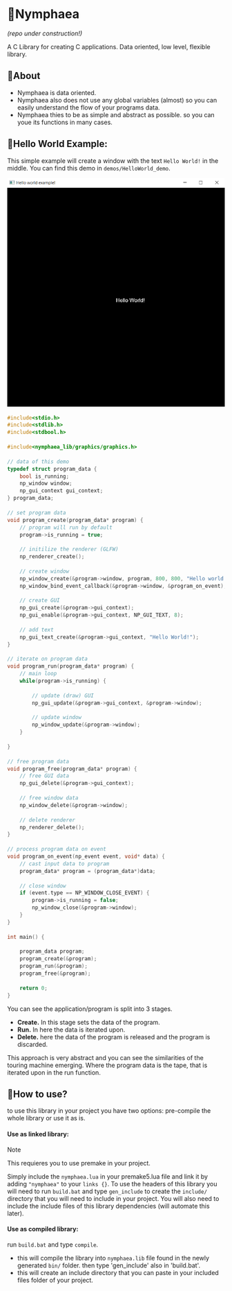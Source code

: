 # 🌸Nymphaea
*(repo under construction!)*

A C Library for creating C applications.
Data oriented, low level, flexible library.

## 🌸About
- Nymphaea is data oriented.
- Nymphaea also does not use any global variables (almost) so you can easily understand the flow of your programs data.
- Nymphaea thies to be as simple and abstract as possible. so you can youe its functions in many cases.

## 🌸Hello World Example:
This simple example will create a window with the text `Hello World!` in the middle.
You can find this demo in `demos/HelloWorld_demo`.

<img src="https://github.com/FiveN1/nymphaea/blob/main/demos/HelloWorld_demo/res/hello_world_example_result.png" alt="Hello World example result" width="512"/>

```c
#include<stdio.h>
#include<stdlib.h>
#include<stdbool.h>

#include<nymphaea_lib/graphics/graphics.h>

// data of this demo
typedef struct program_data {
    bool is_running;
    np_window window;
    np_gui_context gui_context;
} program_data;

// set program data
void program_create(program_data* program) {
    // program will run by default
    program->is_running = true;

    // initilize the renderer (GLFW)
    np_renderer_create();

    // create window
    np_window_create(&program->window, program, 800, 800, "Hello world example!");
    np_window_bind_event_callback(&program->window, &program_on_event); // also bind the window callback so we can close the window!

    // create GUI
    np_gui_create(&program->gui_context);
    np_gui_enable(&program->gui_context, NP_GUI_TEXT, 8);

    // add text
    np_gui_text_create(&program->gui_context, "Hello World!");
}

// iterate on program data
void program_run(program_data* program) {
    // main loop
    while(program->is_running) {

        // update (draw) GUI
        np_gui_update(&program->gui_context, &program->window);

        // update window
        np_window_update(&program->window);
    }

}

// free program data
void program_free(program_data* program) {
    // free GUI data
    np_gui_delete(&program->gui_context);

    // free window data
    np_window_delete(&program->window);

    // delete renderer
    np_renderer_delete();
}

// process program data on event
void program_on_event(np_event event, void* data) {
    // cast input data to program
    program_data* program = (program_data*)data;

    // close window
    if (event.type == NP_WINDOW_CLOSE_EVENT) {
        program->is_running = false;
        np_window_close(&program->window);
    }
}

int main() {

    program_data program;
    program_create(&program);
    program_run(&program);
    program_free(&program);

    return 0;
}

```

You can see the application/program is split into 3 stages.
- **Create.** In this stage sets the data of the program.
- **Run.** In here the data is iterated upon.
- **Delete.** here the data of the program is released and the program is discarded.

This approach is very abstract and you can see the similarities of the touring machine emerging. Where the program data is the tape, that is iterated upon in the run function.

## 🌸How to use?
to use this library in your project you have two options: pre-compile the whole library or use it as is.

#### Use as linked library:
> [!NOTE]
> This requieres you to use premake in your project.

Simply include the `nymphaea.lua` in your premake5.lua file and link it by adding `"nymphaea"` to your `links {}`.
To use the headers of this library you will need to run `build.bat` and type `gen_include` to create the `include/` directory that you will need to include in your project.
You will also need to include the include files of this library dependencies (will automate this later).

#### Use as compiled library:
run `build.bat` and type `compile`.
- this will compile the library into `nymphaea.lib` file found in the newly generated `bin/` folder.
then type 'gen_include' also in 'build.bat'.
- this will create an include directory that you can paste in your included files folder of your project.
